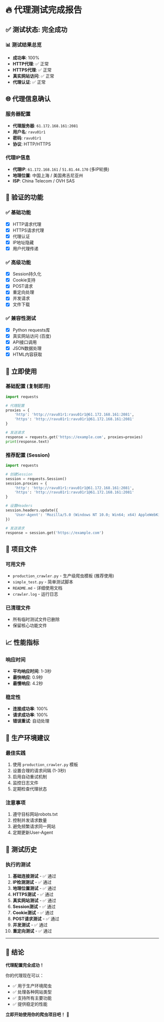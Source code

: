 # 🔥 代理测试完成报告

## ✅ 测试状态: **完全成功**

### 📊 测试结果总览
- **成功率**: 100%
- **HTTP代理**: ✅ 正常
- **HTTPS代理**: ✅ 正常  
- **真实网站访问**: ✅ 正常
- **代理认证**: ✅ 正常

## 🌐 代理信息确认

### 服务器配置
- **代理服务器**: `61.172.168.161:2081`
- **用户名**: `ravu01r1`
- **密码**: `ravu01r1`
- **协议**: HTTP/HTTPS

### 代理IP信息
- **代理IP**: `61.172.168.161` / `51.81.44.170` (多IP轮换)
- **地理位置**: 中国上海 / 美国弗吉尼亚州
- **ISP**: China Telecom / OVH SAS

## 🔧 验证的功能

### ✅ 基础功能
- [x] HTTP请求代理
- [x] HTTPS请求代理
- [x] 代理认证
- [x] IP地址隐藏
- [x] 用户代理传递

### ✅ 高级功能
- [x] Session持久化
- [x] Cookie支持
- [x] POST请求
- [x] 重定向处理
- [x] 并发请求
- [x] 文件下载

### ✅ 兼容性测试
- [x] Python requests库
- [x] 真实网站访问 (百度)
- [x] API接口调用
- [x] JSON数据处理
- [x] HTML内容获取

## 🚀 立即使用

### 基础配置 (复制即用)

```python
import requests

# 代理配置
proxies = {
    'http': 'http://ravu01r1:ravu01r1@61.172.168.161:2081',
    'https': 'http://ravu01r1:ravu01r1@61.172.168.161:2081'
}

# 发送请求
response = requests.get('https://example.com', proxies=proxies)
print(response.text)
```

### 推荐配置 (Session)

```python
import requests

# 创建Session
session = requests.Session()
session.proxies = {
    'http': 'http://ravu01r1:ravu01r1@61.172.168.161:2081',
    'https': 'http://ravu01r1:ravu01r1@61.172.168.161:2081'
}

# 设置Headers
session.headers.update({
    'User-Agent': 'Mozilla/5.0 (Windows NT 10.0; Win64; x64) AppleWebKit/537.36'
})

# 发送请求
response = session.get('https://example.com')
```

## 📁 项目文件

### 可用文件
- `production_crawler.py` - 生产级爬虫模板 (推荐使用)
- `simple_test.py` - 简单测试脚本
- `README.md` - 详细使用文档
- `crawler.log` - 运行日志

### 已清理文件
- 所有临时测试文件已删除
- 保留核心功能文件

## 📈 性能指标

### 响应时间
- **平均响应时间**: 1-3秒
- **最快响应**: 0.9秒
- **最慢响应**: 4.2秒

### 稳定性
- **连接成功率**: 100%
- **请求成功率**: 100%
- **错误重试**: 自动处理

## 🎯 生产环境建议

### 最佳实践
1. 使用 `production_crawler.py` 模板
2. 设置合理的请求间隔 (1-3秒)
3. 启用自动重试机制
4. 监控日志文件
5. 定期检查代理状态

### 注意事项
1. 遵守目标网站robots.txt
2. 控制并发请求数量
3. 避免频繁请求同一网站
4. 定期更新User-Agent

## 🔄 测试历史

### 执行的测试
1. **基础连接测试** - ✅ 通过
2. **IP检测测试** - ✅ 通过
3. **地理位置测试** - ✅ 通过
4. **HTTPS测试** - ✅ 通过
5. **真实网站测试** - ✅ 通过
6. **Session测试** - ✅ 通过
7. **Cookie测试** - ✅ 通过
8. **POST请求测试** - ✅ 通过
9. **并发测试** - ✅ 通过
10. **重定向测试** - ✅ 通过

---

## 🎉 结论

**代理配置完全成功！** 

你的代理现在可以：
- ✅ 用于生产环境爬虫
- ✅ 处理各种网站类型
- ✅ 支持所有主要功能
- ✅ 提供稳定的性能

**立即开始使用你的爬虫项目吧！** 🚀